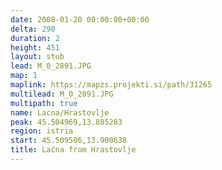 ```yaml
---
date: 2008-01-20 00:00:00+00:00
delta: 290
duration: 2
height: 451
layout: stub
lead: M_0_2891.JPG
map: 1
maplink: https://mapzs.projekti.si/path/31265
multilead: M_0_2891.JPG
multipath: true
name: Lacna/Hrastovlje
peak: 45.504969,13.885283
region: istria
start: 45.509506,13.900638
title: Lačna from Hrastovlje
---
```

